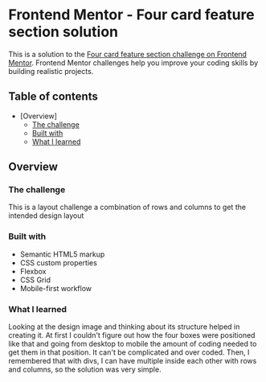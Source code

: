 # Frontend Mentor - Four card feature section solution

This is a solution to the [Four card feature section challenge on Frontend Mentor](https://www.frontendmentor.io/challenges/four-card-feature-section-weK1eFYK). Frontend Mentor challenges help you improve your coding skills by building realistic projects. 

## Table of contents

- [Overview]
  - [The challenge](#the-challenge)
  - [Built with](#built-with)
  - [What I learned](#what-i-learned)

## Overview

### The challenge

This is a layout challenge a combination of rows and columns to get the intended design layout

### Built with

- Semantic HTML5 markup
- CSS custom properties
- Flexbox
- CSS Grid
- Mobile-first workflow

### What I learned

Looking at the design image and thinking about its structure helped in creating it. At first I couldn't figure out how the four boxes were positioned like that and going from desktop to mobile the amount of coding needed to get them in that position. It can't be complicated and over coded. Then, I remembered that with divs, I can have multiple inside each other with rows and columns, so the solution was very simple.